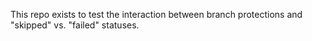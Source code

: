 This repo exists to test the interaction between branch protections and "skipped" vs. "failed" statuses.
